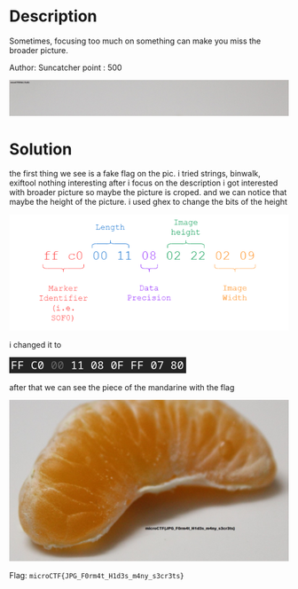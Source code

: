 # Description

Sometimes, focusing too much on something can make you miss the broader picture.

Author: Suncatcher
point : 500

![image](Mandarina.jpg)

# Solution
the first thing we see is a fake flag on the pic.
i tried strings, binwalk, exiftool nothing interesting
after i focus on the description i got interested with broader picture so maybe the picture is croped.
and we can notice that maybe the height of the picture.
i used ghex to change the bits of the height

![height](hex.png)

i changed it to

![changed](change.png)

after that we can see the piece of the mandarine with the flag

![mand](mand.png)

Flag: `microCTF{JPG_F0rm4t_H1d3s_m4ny_s3cr3ts}`

